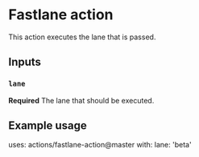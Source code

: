 # Fastlane action

This action executes the lane that is passed.

## Inputs

### `lane`

**Required** The lane that should be executed.

## Example usage

uses: actions/fastlane-action@master
with:
  lane: 'beta'